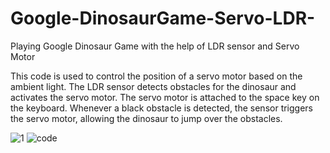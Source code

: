# Google-DinosaurGame-Servo-LDR-
Playing Google Dinosaur Game with the help of LDR sensor and Servo Motor


This code is used to control the position of a servo motor based on the ambient light. The LDR sensor detects obstacles for the dinosaur and activates the servo motor. The servo motor is attached to the space key on the keyboard. Whenever a black obstacle is detected, the sensor triggers the servo motor, allowing the dinosaur to jump over the obstacles.

![1](https://github.com/nupeldakandemir/Google-DinosaurGame-Servo-LDR-/assets/120253252/5788d6df-727a-47b1-8560-87f481c3077d)
![code](https://github.com/nupeldakandemir/Google-DinosaurGame-Servo-LDR-/assets/120253252/b1f5ee5d-a5ee-4811-8650-c5b7e7457a2a)

